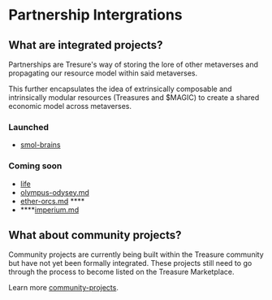 # Partnership Intergrations

## What are integrated projects?

Partnerships are Tresure's way of storing the lore of other metaverses and propagating our resource model within said metaverses.

This further encapsulates the idea of extrinsically composable and intrinsically modular resources (Treasures and $MAGIC) to create a shared economic model across metaverses.

### **Launched**

* [smol-brains](smol-brains/ "mention")

### **Coming soon**

* [life](life/ "mention")
* [olympus-odysey.md](olympus-odysey.md "mention")
* [ether-orcs.md](ether-orcs.md "mention")  **** &#x20;
* ****[imperium.md](imperium.md "mention") &#x20;

## What about community projects?

Community projects are currently being built within the Treasure community but have not yet been formally integrated. These projects still need to go through the process to become listed on the Treasure Marketplace.

Learn more [community-projects](../community-projects/ "mention").
